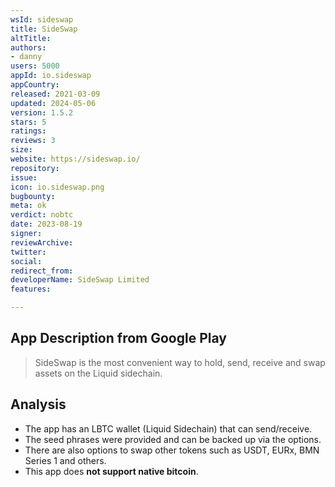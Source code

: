 ```yaml
---
wsId: sideswap
title: SideSwap
altTitle: 
authors:
- danny
users: 5000
appId: io.sideswap
appCountry: 
released: 2021-03-09
updated: 2024-05-06
version: 1.5.2
stars: 5
ratings: 
reviews: 3
size: 
website: https://sideswap.io/
repository: 
issue: 
icon: io.sideswap.png
bugbounty: 
meta: ok
verdict: nobtc
date: 2023-08-19
signer: 
reviewArchive: 
twitter: 
social: 
redirect_from: 
developerName: SideSwap Limited
features: 

---
```


## App Description from Google Play

> SideSwap is the most convenient way to hold, send, receive and swap assets on the Liquid sidechain.

## Analysis 

- The app has an LBTC wallet (Liquid Sidechain) that can send/receive.
- The seed phrases were provided and can be backed up via the options.
- There are also options to swap other tokens such as USDT, EURx, BMN Series 1 and others. 
- This app does **not support native bitcoin**. 

